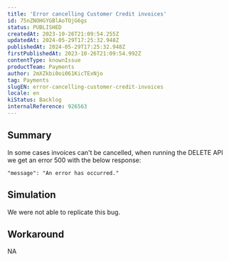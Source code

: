 ```yaml
---
title: 'Error cancelling Customer Credit invoices'
id: 75nZNOHGYGBlAoTOjG6gs
status: PUBLISHED
createdAt: 2023-10-26T21:09:54.255Z
updatedAt: 2024-05-29T17:25:32.948Z
publishedAt: 2024-05-29T17:25:32.948Z
firstPublishedAt: 2023-10-26T21:09:54.992Z
contentType: knownIssue
productTeam: Payments
author: 2mXZkbi0oi061KicTExNjo
tag: Payments
slugEN: error-cancelling-customer-credit-invoices
locale: en
kiStatus: Backlog
internalReference: 926563
---
```


## Summary


In some cases invoices can't be cancelled, when running the DELETE API we get an error 500 with the below response:

`"message": "An error has occurred."`


##

## Simulation


We were not able to replicate this bug.


##

## Workaround


NA




